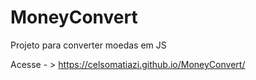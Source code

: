 # MoneyConvert
Projeto para converter moedas em JS

Acesse  - >  https://celsomatiazi.github.io/MoneyConvert/

